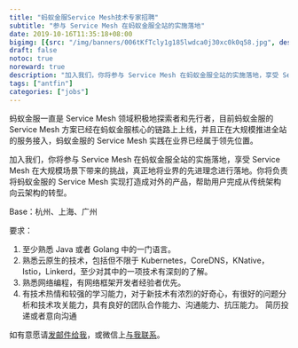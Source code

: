 ```yaml
---
title: "蚂蚁金服Service Mesh技术专家招聘"
subtitle: "参与 Service Mesh 在蚂蚁金服全站的实施落地"
date: 2019-10-16T11:35:18+08:00
bigimg: [{src: "/img/banners/006tKfTcly1g185lwdca0j30xc0k0q58.jpg", desc: "蚂蚁金服吉祥物"}]
draft: false
notoc: true
noreward: true
description: "加入我们，你将参与 Service Mesh 在蚂蚁金服全站的实施落地，享受 Service Mesh 在大规模场景下带来的挑战，真正地将业界的先进理念进行落地。你将负责将蚂蚁金服的 Service Mesh 实现打造成对外的产品，帮助用户完成从传统架构向云架构的转型。"
tags: ["antfin"]
categories: ["jobs"]
---
```


蚂蚁金服一直是 Service Mesh 领域积极地探索者和先行者，目前蚂蚁金服的 Service Mesh 方案已经在蚂蚁金服核心的链路上上线，并且正在大规模推进全站的服务接入，蚂蚁金服的 Service Mesh 实践在业界已经属于领先位置。

加入我们，你将参与 Service Mesh 在蚂蚁金服全站的实施落地，享受 Service Mesh 在大规模场景下带来的挑战，真正地将业界的先进理念进行落地。你将负责将蚂蚁金服的 Service Mesh 实现打造成对外的产品，帮助用户完成从传统架构向云架构的转型。

Base：杭州、上海、广州

要求：

1. 至少熟悉 Java 或者 Golang 中的一门语言。
1. 熟悉云原生的技术，包括但不限于 Kubernetes，CoreDNS，KNative，Istio，Linkerd，至少对其中的一项技术有深刻的了解。
1. 熟悉网络编程，有网络框架开发者经验者优先。
1. 有技术热情和较强的学习能力，对于新技术有浓烈的好奇心，有很好的问题分析和技术攻关能力，具有良好的团队合作能力、沟通能力、抗压能力。
简历投递或者意向沟通

如有意愿请[发邮件给我](mailto:jingchao.sjc@antfin.com)，或微信上[与我联系](/about)。
